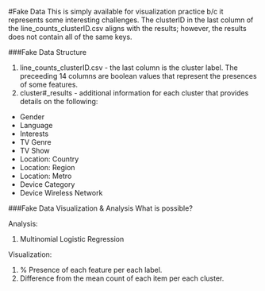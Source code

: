 
#Fake Data
This is simply available for visualization practice b/c it represents
some interesting challenges. The clusterID in the last column of the
line\_counts\_clusterID.csv aligns with the results; however, the results does not contain all of
the same keys.  

###Fake Data Structure
1.  line_counts_clusterID.csv - the last column is the cluster label.
    The preceeding 14 columns are boolean values that represent the
presences of some features.  
2.  cluster\#\_results - additional information for each cluster that
    provides details on the following:
  * Gender
  * Language
  * Interests
  * TV Genre
  * TV Show
  * Location: Country
  * Location: Region
  * Location: Metro
  * Device Category
  * Device Wireless Network

###Fake Data Visualization & Analysis
What is possible?

Analysis:  
1. Multinomial Logistic Regression

Visualization:
1. % Presence of each feature per each label.
2. Difference from the mean count of each item per each cluster.

